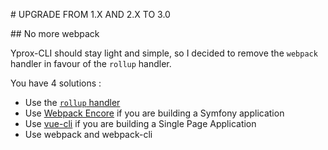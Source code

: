 # UPGRADE FROM 1.X AND 2.X TO 3.0

## No more webpack 

Yprox-CLI should stay light and simple, so I decided to remove the `webpack` handler in favour of the `rollup` handler.

You have 4 solutions :

- Use the [`rollup` handler](https://yprox-cli.netlify.com/handlers.html#rollup)
- Use [Webpack Encore](https://github.com/symfony/webpack-encore) if you are building a Symfony application
- Use [vue-cli](https://github.com/vuejs/vue-cli) if you are building a Single Page Application
- Use webpack and webpack-cli
